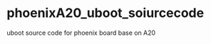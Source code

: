 phoenixA20_uboot_soiurcecode
============================

uboot source code for phoenix board base on A20
